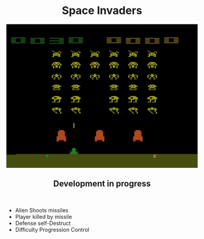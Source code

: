 <div align="center">

# Space Invaders 

<img  align="MIDDLE" src="https://github.com/Julio-Rats/Space_Invaders_Atari_2600/blob/main/Print Game.png"/>
<br>

  ## Development in progress
</div>
<br>

  * Alien Shoots missiles
  * Player killed by missile
  * Defense self-Destruct
  * Difficulty Progression Control
